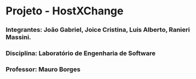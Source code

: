 # Projeto  - HostXChange

### Integrantes: João Gabriel, Joice Cristina, Luis Alberto, Ranieri Massini.

### Disciplina: Laboratório de Engenharia de Software

### Professor: Mauro Borges

